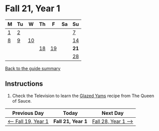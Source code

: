 # Fall 21, Year 1

| M                          | Tu                        | W                         | Th                        | F                         | Sa                        | Su                        |
| -------------------------- | ------------------------- | ------------------------- | ------------------------- |-------------------------- | ------------------------- | ------------------------- |
| [1](year-1-fall-1.md)      | [2](year-1-fall-2.md)     |                           |                           |                           |                           | [7](year-1-fall-7.md)     |
| [8](year-1-fall-8.md)      | [9](year-1-fall-9.md)     | [10](year-1-fall-10.md)   |                           |                           |                           | [14](year-1-fall-14.md)   |
|                            |                           |                           | [18](year-1-fall-18.md)   | [19](year-1-fall-19.md)   |                           | **21**                    |
|                            |                           |                           |                           |                           |                           | [28](year-1-fall-28.md)   |

[Back to the guide summary](readme.md)

## Instructions

1. Check the Television to learn the [Glazed Yams](https://stardewvalleywiki.com/Glazed_Yams) recipe from The Queen of Sauce.

| Previous Day                                | Today                 | Next Day                                    |
| ------------------------------------------- | --------------------- | ------------------------------------------- |
| [⟵ Fall 19, Year 1](year-1-fall-19.md)     | **Fall 21, Year 1**   | [Fall 28, Year 1 ⟶](year-1-fall-28.md)     |
